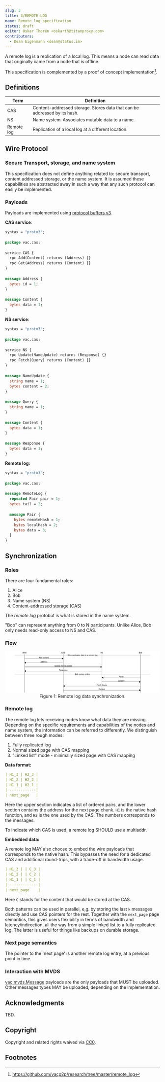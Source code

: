 ```yaml
---
slug: 3
title: 3/REMOTE-LOG
name: Remote log specification
status: draft
editor: Oskar Thorén <oskarth@titanproxy.com>
contributors:
  - Dean Eigenmann <dean@status.im>
---
```


A remote log is a replication of a local log.
This means a node can read data that originally came from a node that is offline.

This specification is complemented by a proof of concept implementation[^1].

## Definitions

| Term        | Definition                                                                                   |
| ----------- | --------------------------------------------------------------------------------------       |
| CAS         | Content-addressed storage. Stores data that can be addressed by its hash.                    |
| NS          | Name system. Associates mutable data to a name.                                              |
| Remote log  | Replication of a local log at a different location.                                          |

## Wire Protocol

### Secure Transport, storage, and name system

This specification does not define anything related to: secure transport,
content addressed storage, or the name system. It is assumed these capabilities
are abstracted away in such a way that any such protocol can easily be
implemented.

<!-- TODO: Elaborate on properties required here. -->

### Payloads

Payloads are implemented using [protocol buffers v3](https://developers.google.com/protocol-buffers/).

**CAS service**:

```protobuf
syntax = "proto3";

package vac.cas;

service CAS {
  rpc Add(Content) returns (Address) {}
  rpc Get(Address) returns (Content) {}
}

message Address {
  bytes id = 1;
}

message Content {
  bytes data = 1;
}
```

<!-- XXX/TODO: Can we get rid of the id/data complication and just use bytes? -->

**NS service**:

```protobuf
syntax = "proto3";

package vac.cas;

service NS {
  rpc Update(NameUpdate) returns (Response) {}
  rpc Fetch(Query) returns (Content) {}
}

message NameUpdate {
  string name = 1;
  bytes content = 2;
}

message Query {
  string name = 1;
}

message Content {
  bytes data = 1;
}

message Response {
  bytes data = 1;
}
```

<!-- XXX: Response and data type a bit weird, Ok/Err enum? -->
<!-- TODO: Do we want NameInit here? -->

**Remote log:**

```protobuf
syntax = "proto3";

package vac.cas;

message RemoteLog {
  repeated Pair pair = 1;
  bytes tail = 2;

  message Pair {
    bytes remoteHash = 1;
    bytes localHash = 2;
    bytes data = 3;
  }
}
```

<!-- TODO: Better name for Pair, Mapping? -->

<!-- TODO: Consider making more useful in conjunction with metadata field.
It makes sense to explicitly list what sequence a message is <local hash,
remote hash, data, seqid> this way I can easily sync a messages prior or
after a specific number.
To enable this to be dynamic it might make sense to add page info so
that I am aware which page I can find seqid on -->

## Synchronization

### Roles

There are four fundamental roles:

1. Alice
2. Bob
3. Name system (NS)
4. Content-addressed storage (CAS)

The *remote log* protobuf is what is stored in the name system.

"Bob" can represent anything from 0 to N participants. Unlike Alice,
Bob only needs read-only access to NS and CAS.

<!-- TODO: Document random node as remote log -->
<!-- TODO: Document how to find initial remote log (e.g. per sync contexts -->

### Flow

<!-- diagram -->

<p align="center">
    <img src="./images/remote-log.png" />
    <br />
    Figure 1: Remote log data synchronization.
</p>

<!-- Document the flow wrt operations -->

### Remote log

The remote log lets receiving nodes know what data they are missing. Depending
on the specific requirements and capabilities of the nodes and name system, the
information can be referred to differently. We distinguish between three rough
modes:

1. Fully replicated log
2. Normal sized page with CAS mapping
3. "Linked list" mode - minimally sized page with CAS mapping

**Data format:**

```yaml
| H1_3 | H2_3 |
| H1_2 | H2_2 |
| H1_1 | H2_1 |
| ------------|
| next_page   |
```

Here the upper section indicates a list of ordered pairs, and the lower section
contains the address for the next page chunk. `H1` is the native hash function,
and `H2` is the one used by the CAS. The numbers corresponds to the messages.

To indicate which CAS is used, a remote log SHOULD use a multiaddr.

**Embedded data:**

A remote log MAY also choose to embed the wire payloads that corresponds to the
native hash. This bypasses the need for a dedicated CAS and additional
round-trips, with a trade-off in bandwidth usage.

```yaml
| H1_3 | | C_3 |
| H1_2 | | C_2 |
| H1_1 | | C_1 |
| -------------|
| next_page    |
```

Here `C` stands for the content that would be stored at the CAS.

Both patterns can be used in parallel, e,g. by storing the last `k` messages
directly and use CAS pointers for the rest. Together with the `next_page` page
semantics, this gives users flexibility in terms of bandwidth and
latency/indirection, all the way from a simple linked list to a fully replicated
log. The latter is useful for things like backups on durable storage.

### Next page semantics

The pointer to the 'next page' is another remote log entry, at a previous point
in time.

<!-- TODO: Determine requirement re overlapping, adjacent, 
and/or missing entries -->

<!-- TODO: Document message ordering append only requirements -->

### Interaction with MVDS

[vac.mvds.Message](../2/mvds.md/#payloads) payloads are the only payloads
that MUST be uploaded.
Other messages types MAY be uploaded, depending on the implementation.

## Acknowledgments

TBD.

## Copyright

Copyright and related rights waived via [CC0](https://creativecommons.org/publicdomain/zero/1.0/).

## Footnotes

[^1]:  <https://github.com/vacp2p/research/tree/master/remote_log>
